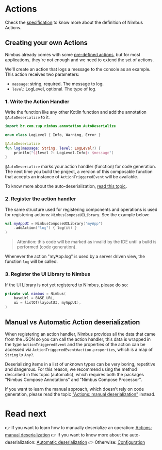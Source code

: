 # Actions
Check the [specification](/specification/action.md) to know more about the definition of Nimbus Actions.

## Creating your own Actions
Nimbus already comes with some [pre-defined actions](/specification/default-actions.md), but for most applications, they're not enough and we
need to extend the set of actions.

We'll create an action that logs a message to the console as an example. This action receives two parameters:

- `message`: string, required. The message to log.
- `level`: LogLevel, optional. The type of log.

### 1. Write the Action Handler
Write the function like any other Kotlin function and add the annotation `@AutoDeserialize` to it.

```kotlin
import br.com.zup.nimbus.annotation.AutoDeserialize

enum class LogLevel { Info, Warning, Error }

@AutoDeserialize
fun log(message: String, level: LogLevel?) {
    println("${level ?: LogLevel.Info}: $message")
}
```

`@AutoDeserialize` marks your action handler (function) for code generation. The next time you build the project, a version of this composable 
function that accepts an instance of `ActionTriggeredEvent` will be available.

To know more about the auto-deserialization, [read this topic](auto-deserialization.md).

### 2. Register the action handler
The same structure used for registering components and operations is used for registering actions: `NimbusComposeUILibrary`. See the example below:

```kotlin
val myAppUI = NimbusComposeUILibrary("myApp")
    .addAction("log") { log(it) }
)
```

> Attention: this code will be marked as invalid by the IDE until a build is performed (code generation).

Whenever the action "myApp:log" is used by a server driven view, the function `log` will be called.

### 3. Register the UI Library to Nimbus
If the UI Library is not yet registered to Nimbus, please do so:

```kotlin
private val nimbus = Nimbus(
    baseUrl = BASE_URL,
    ui = listOf(layoutUI, myAppUI),
)
```

## Manual vs Automatic Action deserialization
When registering an action handler, Nimbus provides all the data that came from the JSON so you can call the action handler, this data is wrapped in 
the type `ActionTriggeredEvent` and the properties of the action can be accessed via `ActionTriggeredEvent#action.properties`, which is a map of 
`String` to `Any?`.

Deserializing items in a list of unknown types can be very boring, repetitive and dangerous. For this reason, we recommend using the method described
in this topic (automatic), which requires both the packages "Nimbus Compose Annotations" and "Nimbus Compose Processor".

If you want to learn the manual approach, which doesn't rely on code generation, please read the topic 
["Actions: manual deserialization"](manual/action.md) instead.

# Read next
:point_right: If you want to learn how to manually deserialize an operation: [Actions: manual deserialization](manual/action.md)
:point_right: If you want to know more about the auto-deserialization: [Automatic deserialization](auto-deserialization.md)
:point_right: Otherwise: [Configuration](configuration.md)
